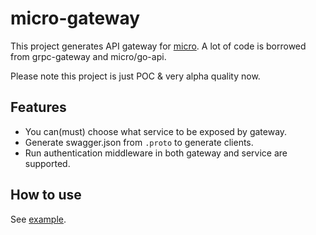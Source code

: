 # micro-gateway

This project generates API gateway for [micro](https://github.com/micro/micro).
A lot of code is borrowed from grpc-gateway and micro/go-api.

Please note this project is just POC & very alpha quality now.

## Features

- You can(must) choose what service to be exposed by gateway.
- Generate swagger.json from `.proto` to generate clients.
- Run authentication middleware in both gateway and service are supported.

## How to use

See [example](./example).